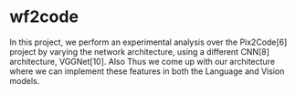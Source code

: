 # wf2code

In this project, we perform an experimental analysis over the Pix2Code[6] project by varying the network architecture, using a different CNN[8] architecture, VGGNet[10]. Also  Thus we come up with our architecture where we can implement these features in both the Language and Vision models.
